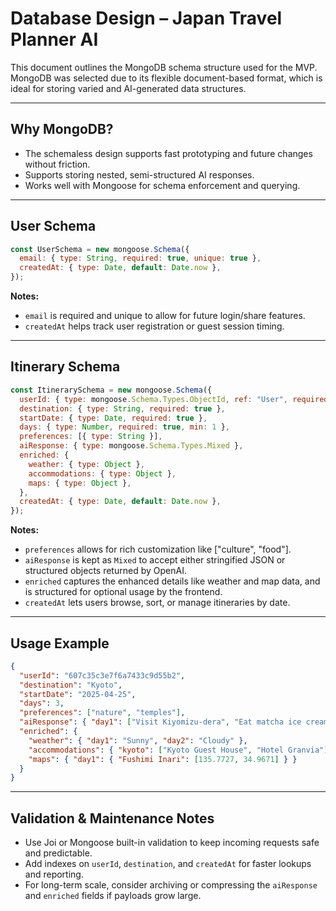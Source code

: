 # Database Design – Japan Travel Planner AI

This document outlines the MongoDB schema structure used for the MVP. MongoDB was selected due to its flexible document-based format, which is ideal for storing varied and AI-generated data structures.

---

## Why MongoDB?

- The schemaless design supports fast prototyping and future changes without friction.
- Supports storing nested, semi-structured AI responses.
- Works well with Mongoose for schema enforcement and querying.

---

## User Schema

```javascript
const UserSchema = new mongoose.Schema({
  email: { type: String, required: true, unique: true },
  createdAt: { type: Date, default: Date.now },
});
```

**Notes:**

- `email` is required and unique to allow for future login/share features.
- `createdAt` helps track user registration or guest session timing.

---

## Itinerary Schema

```javascript
const ItinerarySchema = new mongoose.Schema({
  userId: { type: mongoose.Schema.Types.ObjectId, ref: "User", required: true },
  destination: { type: String, required: true },
  startDate: { type: Date, required: true },
  days: { type: Number, required: true, min: 1 },
  preferences: [{ type: String }],
  aiResponse: { type: mongoose.Schema.Types.Mixed },
  enriched: {
    weather: { type: Object },
    accommodations: { type: Object },
    maps: { type: Object },
  },
  createdAt: { type: Date, default: Date.now },
});
```

**Notes:**

- `preferences` allows for rich customization like ["culture", "food"].
- `aiResponse` is kept as `Mixed` to accept either stringified JSON or structured objects returned by OpenAI.
- `enriched` captures the enhanced details like weather and map data, and is structured for optional usage by the frontend.
- `createdAt` lets users browse, sort, or manage itineraries by date.

---

## Usage Example

```json
{
  "userId": "607c35c3e7f6a7433c9d55b2",
  "destination": "Kyoto",
  "startDate": "2025-04-25",
  "days": 3,
  "preferences": ["nature", "temples"],
  "aiResponse": { "day1": ["Visit Kiyomizu-dera", "Eat matcha ice cream"] },
  "enriched": {
    "weather": { "day1": "Sunny", "day2": "Cloudy" },
    "accommodations": { "kyoto": ["Kyoto Guest House", "Hotel Granvia"] },
    "maps": { "day1": { "Fushimi Inari": [135.7727, 34.9671] } }
  }
}
```

---

## Validation & Maintenance Notes

- Use Joi or Mongoose built-in validation to keep incoming requests safe and predictable.
- Add indexes on `userId`, `destination`, and `createdAt` for faster lookups and reporting.
- For long-term scale, consider archiving or compressing the `aiResponse` and `enriched` fields if payloads grow large.
